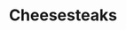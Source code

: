 ---
pid: CH979
title: Cheesesteaks
location_transcription: Benjamin Franklin Parkway
zipcode: '19124'
outside_phl: 
neighborhood: Juniata,Frankford,Feltonville
age: '24'
age_range: 20-29
instagram: 
image_file_name: CH_979.jpg
proposal_transcription: 
topic: Food,Philadelphia
topic_summary: 0, 0
type: Other No Form
keywords_other: 
credit: Andy Huyuh
image_labels: 
twitter: 
facebook: 
permalink: "/monuments/ch979/"
layout: item-page
---